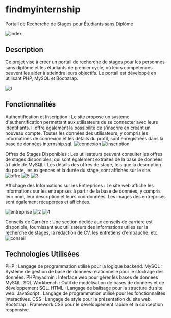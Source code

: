 # findmyinternship

Portail de Recherche de Stages pour Étudiants sans Diplôme

![index](https://github.com/nouha-ech/findmyinternship/assets/154752182/cc4dfd2d-2803-4789-b5f7-1c1cd9232e7d)
## Description

Ce projet vise à créer un portail de recherche de stages pour les personnes sans diplôme et les étudiants de premier cycle, où leurs compétences peuvent les aider à atteindre leurs objectifs. Le portail est développé en utilisant PHP, MySQL et Bootstrap.

![1](https://github.com/nouha-ech/findmyinternship/assets/154752182/e73b4d30-34b4-4769-b2e2-f8102a22efe5)
## Fonctionnalités

Authentification et Inscription : Le site propose un système d'authentification permettant aux utilisateurs de se connecter avec leurs identifiants. Il offre également la possibilité de s'inscrire en créant un nouveau compte. Toutes les données des utilisateurs, y compris les informations de connexion et les détails du profil, sont enregistrées dans la base de données internship.sql.
![connexion](https://github.com/nouha-ech/findmyinternship/assets/154752182/be96a72c-ce23-47b1-a0d2-f3eb13e431ac)
![inscription](https://github.com/nouha-ech/findmyinternship/assets/154752182/ed17d02d-a6dc-44c0-8658-ab1a873deed4)

Offres de Stages Disponibles : Les utilisateurs peuvent consulter les offres de stages disponibles, qui sont également extraites de la base de données à l'aide de MySQLi. Les détails des offres de stage, tels que la description du poste, les exigences et la durée du stage, sont affichés sur le site.
![offre](https://github.com/nouha-ech/findmyinternship/assets/154752182/240f643a-fb3b-4bd5-9bb8-cf371affd80d)
![5](https://github.com/nouha-ech/findmyinternship/assets/154752182/0a643ad9-a3b6-4123-8cc6-2ecf00ff20ba)
![3](https://github.com/nouha-ech/findmyinternship/assets/154752182/2a64f400-d460-4ad8-bfb7-6c79601b4f3d)

Affichage des Informations sur les Entreprises : Le site web affiche les informations sur les entreprises à partir de la base de données, y compris leur nom, leur description et leurs coordonnées. Les images des entreprises sont également récupérées et affichées.

![entreprise](https://github.com/nouha-ech/findmyinternship/assets/154752182/a603edd4-283c-48f5-b683-8ec290734b70)
![2](https://github.com/nouha-ech/findmyinternship/assets/154752182/097d16dd-a83c-4d9f-947f-5d5d517a32f2)
![4](https://github.com/nouha-ech/findmyinternship/assets/154752182/f357b60e-c09f-4b36-af55-6c381161fbda)

Conseils de Carrière : Une section dédiée aux conseils de carrière est disponible, fournissant aux utilisateurs des informations utiles sur la recherche de stages, la rédaction de CV, les entretiens d'embauche, etc.
![conseil](https://github.com/nouha-ech/findmyinternship/assets/154752182/7180aa53-90b1-42f4-a405-7defc2b4c45f)



## Technologies Utilisées

PHP : Langage de programmation utilisé pour la logique backend.
MySQL : Système de gestion de base de données relationnelle pour le stockage des données.
PHPmyadmin : Interface web pour gérer les bases de données MySQL.
SQL Workbench : Outil de modélisation de bases de données et de développement SQL.
HTML : Langage de balisage pour la structure du site web.
JavaScript : Langage de programmation utilisé pour les fonctionnalités interactives.
CSS : Langage de style pour la présentation du site web.
Bootstrap : Framework CSS pour le développement rapide et la conception responsive.
